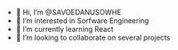 - 👋 Hi, I’m @SAVOEDANUSOWHE
- 👀 I’m interested in Sorfware Engineering
- 🌱 I’m currently learning React
- 💞️ I’m looking to collaborate on several projects

<!---
SAVOEDANUSOWHE/SAVOEDANUSOWHE is a ✨ special ✨ repository because its `README.md` (this file) appears on your GitHub profile.
You can click the Preview link to take a look at your changes.
--->
